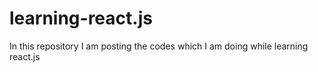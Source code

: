 # learning-react.js
 In this repository I am posting the codes which I am doing while learning react.js
